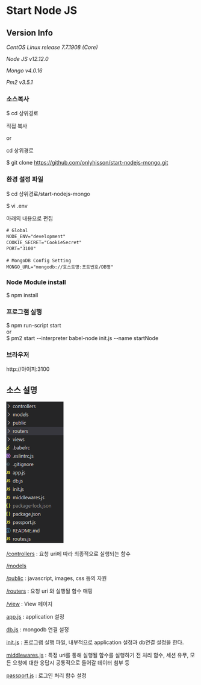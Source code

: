 Start Node JS
=============


Version Info
-------------
*CentOS Linux release 7.7.1908 (Core)*

*Node JS  v12.12.0*

*Mongo    v4.0.16*

*Pm2      v3.5.1*


### 소스복사
$ cd 상위경로

직접 복사

or 

cd 상위경로

$ git clone https://github.com/onlyhisson/start-nodejs-mongo.git


### 환경 설정 파일 
$ cd 상위경로/start-nodejs-mongo

$ vi .env

아래의 내용으로 편집 

```
# Global
NODE_ENV="development"
COOKIE_SECRET="CookieSecret"
PORT="3100"

# MongoDB Config Setting
MONGO_URL="mongodb://호스트명:포트번호/DB명"
```

### Node Module install
$ npm install

### 프로그램 실행
$ npm run-script start   
or   
$ pm2 start --interpreter babel-node init.js --name startNode


### 브라우저 
http://아이피:3100


## 소스 설명
![Alt text](/public/images/project/src_tree.png)   

[/controllers][controllers_link]   : 요청 uri에 따라 최종적으로 실행되는 함수

[controllers_link]: https://github.com/onlyhisson/start-nodejs-mongo/tree/master/controllers

[/models][models_link]   

[models_link]: https://github.com/onlyhisson/start-nodejs-mongo/tree/master/models   

[/public][public_link]   : javascript, images, css 등의 자원   

[public_link]: https://github.com/onlyhisson/start-nodejs-mongo/tree/master/public    

[/routers][routers_link] : 요청 uri 와 실행될 함수 매핑

[routers_link]: https://github.com/onlyhisson/start-nodejs-mongo/tree/master/routers    

[/view][view_link] : View 페이지   

[view_link]: https://github.com/onlyhisson/start-nodejs-mongo/tree/master/views     

[app.js][app_link] : application 설정   

[app_link]: https://github.com/onlyhisson/start-nodejs-mongo/blob/master/app.js       

[db.js][db_link] : mongodb 연결 설정  

[db_link]: https://github.com/onlyhisson/start-nodejs-mongo/blob/master/db.js       

[init.js][init_link] : 프로그램 실행 파일, 내부적으로 application 설정과 db연결 설정을 한다.   

[init_link]: https://github.com/onlyhisson/start-nodejs-mongo/blob/master/init.js       

[middlewares.js][middlewares_link] : 특정 uri를 통해 실행될 함수를 실행하기 전 처리 함수, 세션 유무, 모든 요청에 대한 응답시 공통적으로 들어갈 데이터 첨부 등 

[middlewares_link]: https://github.com/onlyhisson/start-nodejs-mongo/blob/master/middlewares.js         

[passport.js][passport_link] : 로그인 처리 함수 설정   

[passport_link]: https://github.com/onlyhisson/start-nodejs-mongo/blob/master/passport.js      
